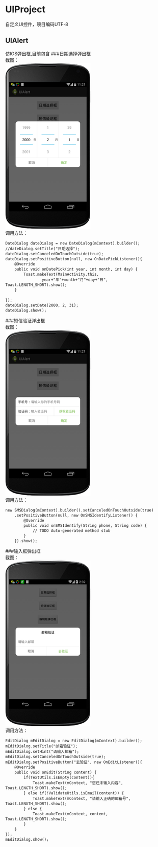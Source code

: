 # UIProject
自定义UI控件，项目编码UTF-8
## UIAlert
仿IOS弹出框,目前包含
###日期选择弹出框  
截图：  
![日期选择弹出框](https://raw.githubusercontent.com/UIAndroid/UIProject/master/UIAlert/Images/DateDialog.png)  
调用方法：  

	DateDialog dateDialog = new DateDialog(mContext).builder();
	//dateDialog.setTitle("日期选择");
	dateDialog.setCanceledOnTouchOutside(true);
	dateDialog.setPositiveButton(null, new OnDatePickListener(){
		@Override
		public void onDatePick(int year, int month, int day) {
			Toast.makeText(MainActivity.this, 
					year+"年"+month+"月"+day+"日", Toast.LENGTH_SHORT).show();
		}
		
	});
	dateDialog.setDate(2000, 2, 31);
	dateDialog.show();  
###短信验证弹出框  
截图：  
![短信验证弹出框](https://raw.githubusercontent.com/UIAndroid/UIProject/master/UIAlert/Images/SMSDialog.png)  
调用方法：  

	new SMSDialog(mContext).builder().setCanceledOnTouchOutside(true)
		.setPositiveButton(null, new OnSMSIdentifyListener() {
			@Override
			public void onSMSIdentify(String phone, String code) {
				// TODO Auto-generated method stub
			}
		}).show();  
###输入框弹出框  
截图：  
![输入框弹出框](https://raw.githubusercontent.com/UIAndroid/UIProject/master/UIAlert/Images/EditDialog.png)  
调用方法： 

	EditDialog mEditDialog = new EditDialog(mContext).builder();
	mEditDialog.setTitle("邮箱验证");
	mEditDialog.setHint("请输入邮箱");
	mEditDialog.setCanceledOnTouchOutside(true);
	mEditDialog.setPositiveButton("去验证", new OnEditListener(){
		@Override
		public void onEdit(String content) {
			if(TextUtils.isEmpty(content)){
				Toast.makeText(mContext, "您还未输入内容", Toast.LENGTH_SHORT).show();
			} else if(!ValidateUtils.isEmail(content)) {
				Toast.makeText(mContext, "请输入正确的邮箱号", Toast.LENGTH_SHORT).show();
			} else {
				Toast.makeText(mContext, content, Toast.LENGTH_SHORT).show();
			}
		}
	});
	mEditDialog.show();  
